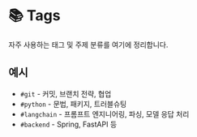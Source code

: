# 📚 Tags

자주 사용하는 태그 및 주제 분류를 여기에 정리합니다.

## 예시

- `#git` - 커밋, 브랜치 전략, 협업
- `#python` - 문법, 패키지, 트러블슈팅
- `#langchain` - 프롬프트 엔지니어링, 파싱, 모델 응답 처리
- `#backend` - Spring, FastAPI 등

